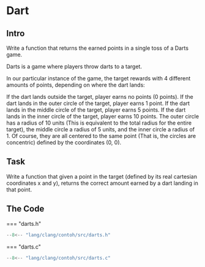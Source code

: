 # Dart

## Intro

Write a function that returns the earned points in a single toss of a Darts game.

Darts is a game where players throw darts to a target.

In our particular instance of the game, the target rewards with 4 different amounts of points, depending on where the dart lands:

If the dart lands outside the target, player earns no points (0 points).
If the dart lands in the outer circle of the target, player earns 1 point.
If the dart lands in the middle circle of the target, player earns 5 points.
If the dart lands in the inner circle of the target, player earns 10 points.
The outer circle has a radius of 10 units (This is equivalent to the total radius for the entire target), the middle circle a radius of 5 units, and the inner circle a radius of 1. Of course, they are all centered to the same point (That is, the circles are concentric) defined by the coordinates (0, 0).

## Task

Write a function that given a point in the target (defined by its real cartesian coordinates x and y), returns the correct amount earned by a dart landing in that point.

## The Code

=== "darts.h"

```c
--8<-- "lang/clang/contoh/src/darts.h"
```

=== "darts.c"

```c
--8<-- "lang/clang/contoh/src/darts.c"
```
